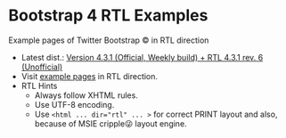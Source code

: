 # Bootstrap 4 RTL Examples
Example pages of Twitter Bootstrap &copy; in RTL direction
- Latest dist.: [Version 4.3.1 (Official, Weekly build) + RTL 4.3.1 rev. 6 (Unofficial)](https://perseusthegreat.github.io/bs4rtl-examples/archive/bootstrap-4.3.1-plus-rtl-rev.6-dist.zip)
- Visit [example pages](https://perseusthegreat.github.io/bs4rtl-examples/) in RTL direction.
- RTL Hints
  - Always follow XHTML rules.
  - Use UTF-8 encoding.
  - Use `<html ... dir="rtl" ... >` for correct PRINT layout and also, because of MSIE cripple😜 layout engine.
  